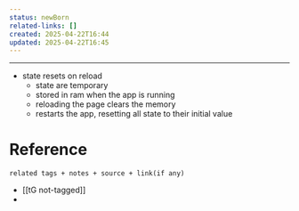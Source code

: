 ```yaml
---
status: newBorn
related-links: []
created: 2025-04-22T16:44
updated: 2025-04-22T16:45
---
```

---

- state resets on reload
	- state are temporary
	- stored in ram when the app is running
	- reloading the page clears the memory
	- restarts the app, resetting all state to their initial value


# Reference
`related tags + notes + source + link(if any)`
 
- [[tG not-tagged]]
- 